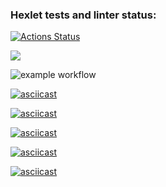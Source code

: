 ### Hexlet tests and linter status:
[![Actions Status](https://github.com/vladbeer/frontend-project-lvl1/workflows/hexlet-check/badge.svg)](https://github.com/vladbeer/frontend-project-lvl1/actions)

<a href="https://codeclimate.com/github/vladbeer/frontend-project-lvl1/maintainability"><img src="https://api.codeclimate.com/v1/badges/88f6d42d68f41cd5ef3d/maintainability" /></a>

![example workflow](https://github.com/vladbeer/frontend-project-lvl1/actions/workflows/.github/workflows/superlinter.yml/badge.svg)

[![asciicast](https://asciinema.org/a/Rs5TZTMOFtxlsUHTdNdEo8pXY.svg)](https://asciinema.org/a/Rs5TZTMOFtxlsUHTdNdEo8pXY)

[![asciicast](https://asciinema.org/a/Apfn0RReQw3uvm82WwNM7wnP3.svg)](https://asciinema.org/a/Apfn0RReQw3uvm82WwNM7wnP3)

[![asciicast](https://asciinema.org/a/kPS7YMgxVdXoF4asG8xWU1wDe.svg)](https://asciinema.org/a/kPS7YMgxVdXoF4asG8xWU1wDe)

[![asciicast](https://asciinema.org/a/BzANKDRByyT3ZXLLLOg4d3pMM.svg)](https://asciinema.org/a/BzANKDRByyT3ZXLLLOg4d3pMM)

[![asciicast](https://asciinema.org/a/pXekylvpF5tKoZasgFh4aAb5D.svg)](https://asciinema.org/a/pXekylvpF5tKoZasgFh4aAb5D)